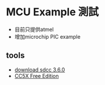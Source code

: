 # MCU Example 測試

- 目前只提供atmel
- 增加microchip PIC example

## tools

- [download sdcc 3.6.0][1]
- [CC5X Free Edition][2]

[1]:https://sourceforge.net/projects/sdcc/files/sdcc/3.6.0/
[2]:http://www.bknd.com/cc5x/downl-stud.html